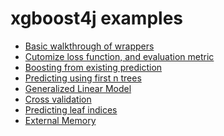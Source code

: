 xgboost4j examples
====
* [Basic walkthrough of wrappers](src/main/java/org/dmlc/xgboost4j/demo/BasicWalkThrough.java) 
* [Cutomize loss function, and evaluation metric](src/main/java/org/dmlc/xgboost4j/demo/CustomObjective.java)
* [Boosting from existing prediction](src/main/java/org/dmlc/xgboost4j/demo/BoostFromPrediction.java)
* [Predicting using first n trees](src/main/java/org/dmlc/xgboost4j/demo/PredictFirstNtree.java)
* [Generalized Linear Model](src/main/java/org/dmlc/xgboost4j/demo/GeneralizedLinearModel.java)
* [Cross validation](src/main/java/org/dmlc/xgboost4j/demo/CrossValidation.java)
* [Predicting leaf indices](src/main/java/org/dmlc/xgboost4j/demo/PredictLeafIndices.java)
* [External Memory](src/main/java/org/dmlc/xgboost4j/demo/ExternalMemory.java)
